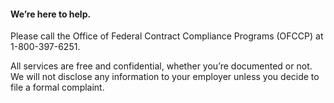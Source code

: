 ---
---

#### We’re here to help.

Please call the Office of Federal Contract Compliance Programs (OFCCP) at 1-800-397-6251.

All services are free and confidential, whether you’re documented or not. We will not disclose any information to your employer unless you decide to file a formal complaint.
